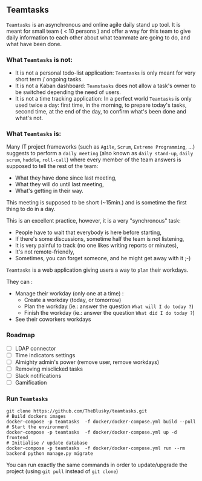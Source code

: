 ## Teamtasks

`Teamtasks` is an asynchronous and online agile daily stand up tool. It is meant for small team ( < 10 persons ) and
offer a way for this team to give daily information to each other about what teammate are going to do, and what have
been done.

### What `Teamtasks` is not:

* It is not a personal todo-list application: `Teamtasks` is only meant for very short term / ongoing tasks.
* It is not a Kaban dashboard: `Teamstasks` does not allow a task's owner to be switched depending the need of users.
* It is not a time tracking application: In a perfect world `Teamtasks` is only used twice a day: first time, in the
morning, to prepare today's tasks, second time, at the end of the day, to confirm what's been done and what's not.

### What `Teamtasks` is:

Many IT project frameworks (such as `Agile`, `Scrum`, `Extreme Programming`, ...) suggests to perform a `daily meeting`
(also known as `daily stand-up`, `daily scrum`, `huddle`, `roll-call`) where every member of the team answers is
supposed to tell the rest of the team:

- What they have done since last meeting,
- What they will do until last meeting,
- What's getting in their way.

This meeting is supposed to be short (~15min.) and is sometime the first thing to do in a day.

This is an excellent practice, however, it is a very "synchronous" task:

- People have to wait that everybody is here before starting,
- If there's some discussions, sometime half the team is not listening,
- It is very painful to track (no one likes writing reports or minutes),
- It's not remote-friendly,
- Sometimes, you can forget someone, and he might get away with it ;-)

`Teamtasks` is a web application giving users a way to `plan` their workdays.

They can :
- Manage their workday (only one at a time) :
   - Create a workday (today, or tomorrow)
   - Plan the workday (ie.: answer the question `What will I do today ?`)
   - Finish the workday (ie.: answer the question `What did I do today ?`)
- See their coworkers workdays

### Roadmap

- [ ] LDAP connector
- [ ] Time indicators settings
- [ ] Almighty admin's power (remove user, remove workdays)
- [ ] Removing misclicked tasks
- [ ] Slack notifications
- [ ] Gamification

### Run `Teamtasks`

```
git clone https://github.com/TheBlusky/teamtasks.git
# Build dockers images
docker-compose -p teamtasks  -f docker/docker-compose.yml build --pull
# Start the environment
docker-compose -p teamtasks  -f docker/docker-compose.yml up -d frontend
# Initialise / update database
docker-compose -p teamtasks  -f docker/docker-compose.yml run --rm backend python manage.py migrate
```

You can run exactly the same commands in order to update/upgrade the project (using `git pull` instead of `git clone`)
